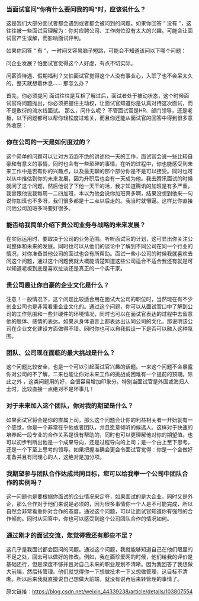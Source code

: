### 当面试官问“你有什么要问我的吗”时，应该说什么？
这是我们大部分面试者都会遇到或者都会被问到的问题。如果你回答 “ 没有 ”，这往往被一些面试官理解为：你对应聘公司、工作岗位没有太大的兴趣。可能会让面试官产生误解，而影响面试评判。

如果你回答 “ 有 ”，一时间又容易脑子短路，可能会不知道该问以下哪个问题：

问企业发展？怕面试官觉得这个人好虚，有点不切实际。

问薪资待遇、假期福利？又怕面试官觉得这个人没有事业心，入职了也不会呆太久的，整天就想着休息……
那怎么办？

首先，你必须提问
面试往往是互相了解过后，面试者处于被动状态，这个时候面试官将问题抛出，你必须把握住主动权，让面试官知道你是认真对待这次面试，而不是敷衍的流水线面试。
那么，问什么呢？
不管面试官是HR、部门领导，还是老板，以下问题都可以帮你轻松度过难关，而且你还能从面试官的回答中得到很多意外收获：

### 你在公司的一天是如何度过的？
这个简单的问题可以让对方滔滔不绝的讲述他一天的工作，面试官会说一些比较自豪和有意义的事情，同时也会有一些琐碎的事情。在听的过程中，你也能感受到未来工作中是否有你的兴趣点，以及最无聊的那个部分你是不是可以接受。同时也可以从中推估到你的未来发展，因为升职后也会有一天成为他。我去腾讯面试的时候就问了这个问题，然后他说了下他一天干的活，我才知道腾讯的加班是有多严重，我曾跟他说我每周一二四加班，本以为他会说你加班真多啊，结果没想到他来一句说你加班也不多呀，我们很多都是十二点以后走的。我当时就懵逼。这样比你直接问他公司加班多吗要好很多。

### 能否给我简单介绍下贵公司业务与战略的未来发展？
在实际运用时，要取决于公司的业务范围。听听面试官的计划，这可显出你关注公司整体和未来的发展。同时也可以从他们的谈论中了解到不同公司在同一个行业的情况，对你准备其他公司的面试也会有所帮助。面试一些小公司的时候我就喜欢去问这个问题，通过这个问题我就大概能清楚知道这些公司适合不适合我还有就是可以知道老板到底是喜欢扯淡还是真正的一个实干家。

### 贵公司最让你自豪的企业文化是什么？
注意！一般情况下，这个问题比较适合用在面试大公司的职位时，当然现在有不少创业公司也是非常看重企业文化的。通过这个问题，你可以从面试官口中了解到公司的工作氛围和一些非硬件的环境情况，同时也可以在面试官表达的过程中去留意他的肢体、感情的表达。如果从身体语言上都表达出认同公司的文化，那说明该公司在企业文化建设方面做得不错。同时你也可以自我假设一下是否可以融入这种氛围。

### 团队、公司现在面临的最大挑战是什么？
这个问题比较安全，也是一个可以引起面试官兴趣的话题。一来这个问题不会暴露你对公司的不了解，二来也能让你对未来工作的挑战或困难有一个提前的预期。除此之外 ，这类问题用的好，会很容易增加印象分。特别当面试官是外国或海归人士时，比较直接一点绝对不是坏事儿！

### 对于未来加入这个团队，你对我的期望是什么？
如果面试官将会是你的直属上司，那么这个问题会让你的利益相关者一开始就有一个感觉，你是一个非常在乎他或者团队，并且愿意倾听的候选人。这样对于快速的培养起一段专业的合作关系是很有帮助的，同时也可以更理解他对你的期望值。也可以初步判断出他是一个成果导向，还是过程导向的上司；是一个由上至下思考，还是一个下至上思考的领导。如果把握准确会更会令面试官觉得：你是一个会做好准备并且有同理心的人，这绝对是加分项。

### 我期望参与团队合作达成共同目标，您可以给我举一个公司中团队合作的实例吗？
这一问题也是要根据你面试的企业情况来定夺，如果面试的是大企业，同时又是外企，那么合作对于他们来说是必须的，因为很多事情你一个人是不可能完成，所以自然会非常看重你对合作的态度。通过这个问题，可以让面试官知道你有强烈的合作倾向。同时从回答中，你也可以感受到这个公司团队合作的情况如何。

### 通过刚才的面试交流，您觉得我还有那些不足？
这几乎是我面试都会回问的问题。通过这个问题，我就能够知道自己在他们眼里的不足之处，回去可以做好的修改。例如，我在面珍爱网的时候，他们给我的评价是基础还行，但是深度不够并且对自己未来的职业规划不清晰。因为我回答了我想做大前端，然后转管理。他们就觉得你一下想做技术一下又想做管理，这目标不清晰。所以后来我就直接说自己想做大前端，就没有说再后来转管理的事情了。

原文链接：https://blog.csdn.net/weixin_44339238/article/details/103807554